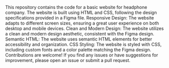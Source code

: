 This repository contains the code for a basic website for headphone company. The website is built using HTML and CSS, following the design specifications provided in a Figma file. Responsive Design: The website adapts to different screen sizes, ensuring a great user experience on both desktop and mobile devices. Clean and Modern Design: The website utilizes a clean and modern design aesthetic, consistent with the Figma design. Semantic HTML: The website uses semantic HTML elements for better accessibility and organization. CSS Styling: The website is styled with CSS, including custom fonts and a color palette matching the Figma design. Contributions are welcome! If you find any issues or have suggestions for improvement, please open an issue or submit a pull request.
